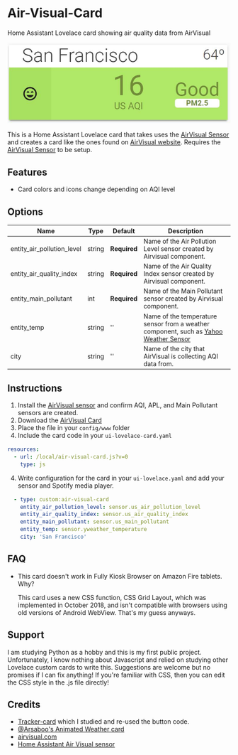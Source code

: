 # Air-Visual-Card
Home Assistant Lovelace card showing air quality data from AirVisual

![example](images/example.JPG)

This is a Home Assistant Lovelace card that takes uses the [AirVisual Sensor](https://www.home-assistant.io/components/sensor.airvisual/) and creates a card like the ones found on [AirVisual website](https://www.airvisual.com). Requires the [AirVisual Sensor](https://www.home-assistant.io/components/sensor.airvisual/) to be setup.

## Features
  - Card colors and icons change depending on AQI level
  
  
## Options

| Name | Type | Default | Description
| ---- | ---- | ------- | -----------
| entity_air_pollution_level | string | **Required** | Name of the Air Pollution Level sensor created by Airvisual component.
| entity_air_quality_index | string | **Required** | Name of the Air Quality Index sensor created by Airvisual component.
| entity_main_pollutant | int | **Required** | Name of the Main Pollutant sensor created by Airvisual component.
| entity_temp | string | '' | Name of the temperature sensor from a weather component, such as [Yahoo Weather Sensor](https://www.home-assistant.io/components/sensor.yweather/) 
| city | string | '' | Name of the city that AirVisual is collecting AQI data from.


## Instructions
1. Install the [AirVisual sensor](https://www.home-assistant.io/components/sensor.airvisual/) and confirm AQI, APL, and Main Pollutant sensors are created.
1. Download the [AirVisual Card](https://raw.githubusercontent.com/dnguyen800/Air-Visual-Card/master/air-visual-card.js)
2. Place the file in your `config/www` folder
3. Include the card code in your `ui-lovelace-card.yaml`
```yaml
resources:
  - url: /local/air-visual-card.js?v=0
    type: js
```
4. Write configuration for the card in your `ui-lovelace.yaml` and add your sensor and Spotify media player.

```yaml
  - type: custom:air-visual-card
    entity_air_pollution_level: sensor.us_air_pollution_level
    entity_air_quality_index: sensor.us_air_quality_index
    entity_main_pollutant: sensor.us_main_pollutant
    entity_temp: sensor.yweather_temperature
    city: 'San Francisco'
```

## FAQ
 - This card doesn't work in Fully Kiosk Browser on Amazon Fire tablets. Why?

   This card uses a new CSS function, CSS Grid Layout, which was implemented in October 2018, and isn't compatible with browsers using old versions of Android WebView. That's my guess anyways.

 
## Support
I am studying Python as a hobby and this is my first public project. Unfortunately, I know nothing about Javascript and relied on studying other Lovelace custom cards to write this. Suggestions are welcome but no promises if I can fix anything! If you're familiar with CSS, then you can edit the CSS style in the .js file directly!

## Credits
  - [Tracker-card](https://github.com/custom-cards/tracker-card) which I studied and re-used the button code.
  - [@Arsaboo's Animated Weather card](https://github.com/arsaboo/homeassistant-config/blob/master/www/custom_ui/weather-card.js)
  - [airvisual.com](https://www.airvisual.com/)
  - [Home Assistant Air Visual sensor](https://www.home-assistant.io/components/sensor.airvisual/)


